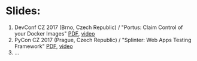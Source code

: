 # Slides:

1. DevConf CZ 2017 (Brno, Czech Republic) / "Portus: Claim Control of your Docker Images" [PDF](pdfs/Portus.pdf), [video](https://www.youtube.com/watch?v=gjOOw_TV8vk)
2. PyCon CZ 2017 (Prague, Czech Republic) / "Splinter: Web Apps Testing Framework" [PDF](pdfs/Splinter.pdf), [video](https://www.youtube.com/watch?v=EDhRIiq8sV4)
3. ...

